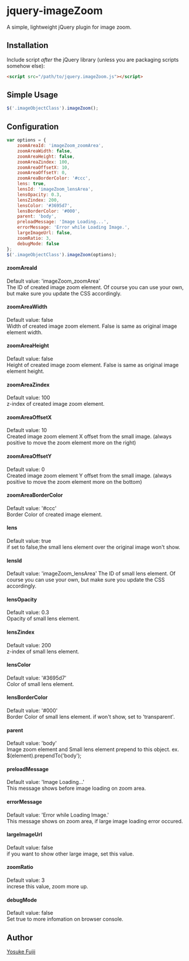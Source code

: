 jquery-imageZoom
================

A simple, lightweight jQuery plugin for image zoom.

## Installation

Include script *after* the jQuery library (unless you are packaging scripts somehow else):

```html
<script src="/path/to/jquery.imageZoom.js"></script>
```

## Simple Usage

```javascript
$('.imageObjectClass').imageZoom();
```

## Configuration

```javascript
var options = {
    zoomAreaId: 'imageZoom_zoomArea',
    zoomAreaWidth: false,
    zoomAreaHeight: false,
    zoomAreaZindex: 100,
    zoomAreaOffsetX: 10,
    zoomAreaOffsetY: 0,
    zoomAreaBorderColor: '#ccc',
    lens: true,
    lensId: 'imageZoom_lensArea',
    lensOpacity: 0.3,
    lensZindex: 200,
    lensColor: '#3695d7',
    lensBorderColor: '#000',
    parent: 'body',
    preloadMessage: 'Image Loading...',
    errorMessage: 'Error while Loading Image.',
    largeImageUrl: false,
    zoomRatio: 3,
    debugMode: false
};
$('.imageObjectClass').imageZoom(options);
```
#### zoomAreaId
Default value: 'imageZoom_zoomArea'  
The ID of created image zoom element. Of course you can use your own, but make sure you update the CSS accordingly.

#### zoomAreaWidth
Default value: false  
Width of created image zoom element. False is same as original image element width.

#### zoomAreaHeight
Default value: false  
Height of created image zoom element. False is same as original image element height.

#### zoomAreaZindex
Default value: 100  
z-index of created image zoom element.

#### zoomAreaOffsetX
Default value: 10  
Created image zoom element X offset from the small image. (always positive to move the zoom element more on the right)

#### zoomAreaOffsetY
Default value: 0  
Created image zoom element Y offset from the small image. (always positive to move the zoom element more on the bottom)

#### zoomAreaBorderColor
Default value: '#ccc'  
Border Color of created image element.

#### lens
Default value: true  
if set to false,the small lens element over the original image won't show.

#### lensId
Default value: 'imageZoom_lensArea'
The ID of small lens element. Of course you can use your own, but make sure you update the CSS accordingly.

#### lensOpacity
Default value: 0.3  
Opacity of small lens element.

#### lensZindex
Default value: 200  
z-index of small lens element.

#### lensColor
Default value: '#3695d7'  
Color of small lens element.

#### lensBorderColor
Default value: '#000'  
Border Color of small lens element. if won't show, set to 'transparent'.

#### parent
Default value: 'body'  
Image zoom element and Small lens element prepend to this object.
ex.  $(element).prependTo('body');

#### preloadMessage
Default value: 'Image Loading...'  
This message shows before image loading on zoom area.

#### errorMessage
Default value: 'Error while Loading Image.'  
This message shows on zoom area, if large image loading error occured.

#### largeImageUrl
Default value: false  
if you want to show other large image, set this value.

#### zoomRatio
Default value: 3  
increse this value, zoom more up.

#### debugMode
Default value: false  
Set true to more infomation on browser console.




## Author

[Yosuke Fujii](https://github.com/yskfj)

